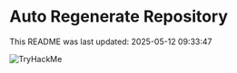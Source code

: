 # Auto Regenerate Repository

This README was last updated: 2025-05-12 09:33:47

 ![TryHackMe](https://tryhackme.com/badge/533634)